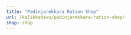 ```yaml
---
title: "Padinjarekkara Ration Shop"
url: /kalikkadavu/padinjarekkara-ration-shop/
shop: shop
---
```

